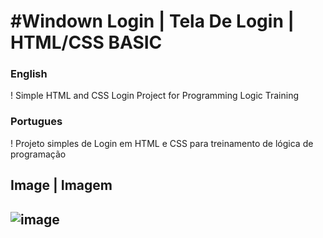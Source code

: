 ﻿ <h1>#Windown Login | Tela De Login | HTML/CSS BASIC </h1>
 
 <h3>English</h3>

 <p> ! Simple HTML and CSS Login Project for Programming Logic Training<p>

 <h3>Portugues</h3>
 
 <p>! Projeto simples de Login em HTML e CSS para treinamento de lógica de programação<p>

 <h2> Image | Imagem <h2>

 ![image](https://user-images.githubusercontent.com/107011974/175438798-663269b1-fbd6-408b-8e7c-e56059e00654.png)
